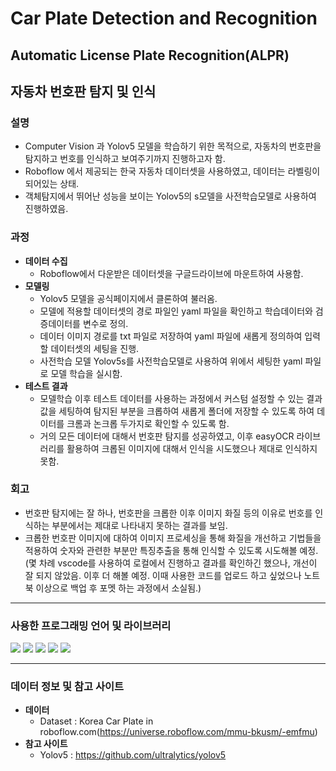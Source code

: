 # Car Plate Detection and Recognition
Automatic License Plate Recognition(ALPR)
---
## 자동차 번호판 탐지 및 인식
### 설명
 - Computer Vision 과 Yolov5 모델을 학습하기 위한 목적으로, 자동차의 번호판을 탐지하고 번호를 인식하고 보여주기까지 진행하고자 함.
 - Roboflow 에서 제공되는 한국 자동차 데이터셋을 사용하였고, 데이터는 라벨링이 되어있는 상태.
 - 객체탐지에서 뛰어난 성능을 보이는 Yolov5의 s모델을 사전학습모델로 사용하여 진행하였음.

### 과정
 + **데이터 수집**
   + Roboflow에서 다운받은 데이터셋을 구글드라이브에 마운트하여 사용함.
 + **모델링**
   + Yolov5 모델을 공식페이지에서 클론하여 불러옴.
   + 모델에 적용할 데이터셋의 경로 파일인 yaml 파일을 확인하고 학습데이터와 검증데이터를 변수로 정의.
   + 데이터 이미지 경로를 txt 파일로 저장하여 yaml 파일에 새롭게 정의하여 입력할 데이터셋의 세팅을 진행.
   + 사전학습 모델 Yolov5s를 사전학습모델로 사용하여 위에서 세팅한 yaml 파일로 모델 학습을 실시함.
 + **테스트 결과**
   + 모델학습 이후 테스트 데이터를 사용하는 과정에서 커스텀 설정할 수 있는 결과값을 세팅하여 탐지된 부분을 크롭하여 새롭게 폴더에 저장할 수 있도록 하여 데이터를 크롬과 논크롭 두가지로 확인할 수 있도록 함.
   + 거의 모든 데이터에 대해서 번호판 탐지를 성공하였고, 이후 easyOCR 라이브러리를 활용하여 크롭된 이미지에 대해서 인식을 시도했으나 제대로 인식하지 못함.
   
### 회고
 - 번호판 탐지에는 잘 하나, 번호판을 크롭한 이후 이미지 화질 등의 이유로 번호를 인식하는 부분에서는 제대로 나타내지 못하는 결과를 보임.
 - 크롭한 번호판 이미지에 대하여 이미지 프로세싱을 통해 화질을 개선하고 기법들을 적용하여 숫자와 관련한 부분만 특징추출을 통해 인식할 수 있도록 시도해볼 예정.
   (몇 차례 vscode를 사용하여 로컬에서 진행하고 결과를 확인하긴 했으나, 개선이 잘 되지 않았음. 이후 더 해볼 예정. 이때 사용한 코드를 업로드 하고 싶었으나 노트북 이상으로 백업 후 포멧 하는 과정에서 소실됨.)
---
### 사용한 프로그래밍 언어 및 라이브러리
<img src="https://img.shields.io/badge/Python-yellow?style=flat"/> <img src="https://img.shields.io/badge/Yolov5-red?style=flat"/> <img src="https://img.shields.io/badge/cv2-blue?style=flat"/> <img src="https://img.shields.io/badge/easyOCR-lightgrey?style=flat"/> <img src="https://img.shields.io/badge/matplotlib-orange?style=flat"/>

---
### 데이터 정보 및 참고 사이트
 - **데이터**
   - Dataset : Korea Car Plate in roboflow.com(https://universe.roboflow.com/mmu-bkusm/-emfmu)
 - **참고 사이트**
   - Yolov5 : https://github.com/ultralytics/yolov5
